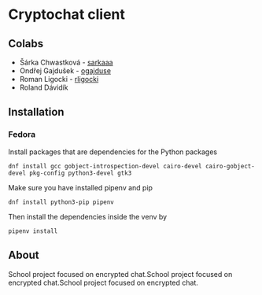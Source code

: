 # Cryptochat client
## Colabs
- Šárka Chwastková - [sarkaaa](https://github.com/sarkaaa)
- Ondřej Gajdušek - [ogajduse](https://github.com/ogajduse)
- Roman Ligocki - [rligocki](https://github.com/rligocki)
- Roland Dávidík

## Installation
### Fedora
Install packages that are dependencies for the Python packages
```
dnf install gcc gobject-introspection-devel cairo-devel cairo-gobject-devel pkg-config python3-devel gtk3
```
Make sure you have installed pipenv and pip
```
dnf install python3-pip pipenv
```
Then install the dependencies inside the venv by
```
pipenv install
```

## About
School project focused on encrypted chat.School project focused on encrypted chat.School project focused on encrypted chat.

